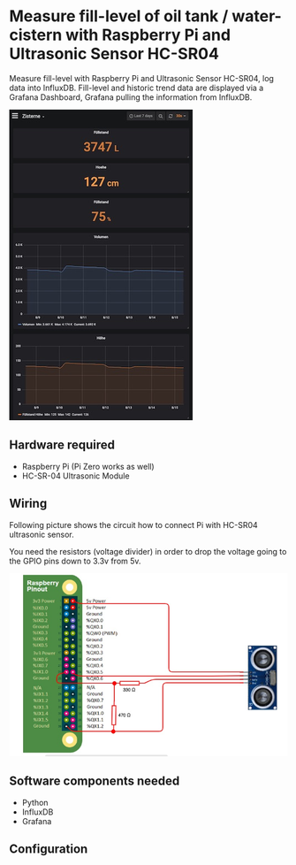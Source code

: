 # Measure fill-level of oil tank / water-cistern with Raspberry Pi and Ultrasonic Sensor HC-SR04

Measure fill-level with Raspberry Pi and Ultrasonic Sensor HC-SR04, log data into InfluxDB.
Fill-level and historic trend data are displayed via a Grafana Dashboard, Grafana pulling the information from InfluxDB.

![Grafana Dashboard](docs/grafana-dashboard.jpg)

## Hardware required
* Raspberry Pi (Pi Zero works as well)
* HC-SR-04 Ultrasonic Module

## Wiring
Following picture shows the circuit how to connect Pi with HC-SR04 ultrasonic sensor. 

You need the resistors (voltage divider) in order to drop the voltage going to the GPIO pins down to 3.3v from 5v. 

![Circuit Raspberry Pi and HC-SR04](docs/circuit-pi-hcsr04.jpg)


## Software components needed
* Python
* InfluxDB
* Grafana


## Configuration


